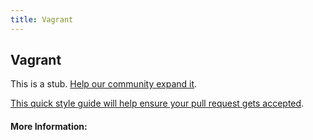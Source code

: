 ```yaml
---
title: Vagrant
---
```


## Vagrant

This is a stub. [Help our community expand it](https://github.com/freecodecamp/guides/tree/master/src/pages/articles/tools/vagrant/index.md).

[This quick style guide will help ensure your pull request gets accepted](https://github.com/freeCodeCamp/guides/blob/master/README.md).

<!-- The article goes here, in GitHub-flavored Markdown. Feel free to add YouTube videos, images, and CodePen/JSBin embeds  -->

#### More Information:
<!-- Please add any articles you think might be helpful to read before writing the article -->


